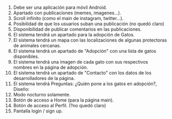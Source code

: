 1. Debe ser una aplicación para móvil Android.
2. Apartado con publicaciones (memes, imagenes...).
3. Scroll infinito (como el main de instagram, twitter...).
4. Posibilidad de que los usuarios suban una publicación (no quedó claro)
5. Disponibilidad de publicar comentarios en las publicaciones. 
6. El sistema tendrá un apartado para la adopción de Gatos.
7. El sistema tendrá un mapa con las localizaciones de algunas protectoras de animales cercanas.
8. El sistema tendrá un apartado de "Adopción" con una lista de gatos disponibles.
9. El sistema tendrá una imagen de cada gato con sus respectivos nombres en la página de adopción.
10. El sistema tendrá un apartado de "Contacto" con los datos de los desarrolladores de la página.
11. El sistema tendrá
Preguntas: ¿Quién pone a los gatos en adopción?, 
Diseño: 
1. Modo nocturno solamente.
2. Botón de acceso a Home (para la página main).
3. Botón de acceso al Perfil. (?no quedó claro)
4. Pantalla login / sign up.
